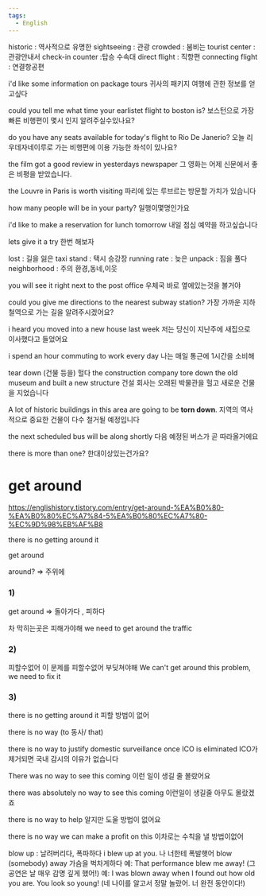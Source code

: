 ```yaml
---
tags:
  - English
---
```

historic : 역사적으로 유명한
sightseeing : 관광
crowded : 붐비는
tourist center :관광안내서
check-in counter :탑승 수속대
direct flight : 직항편
connecting flight : 연결항공편

i'd like some information on package tours
귀사의 패키지 여행에 관한 정보를 얻고싶다

could you tell me what time your earlistet flight to boston is?
보스턴으로 가장 빠른 비행편이 몇시 인지 알려주실수있나요?

do you have any seats available for today's flight to Rio De Janerio?
오늘 리우데자네이루로 가는 비행편에 이용 가능한 좌석이 있나요?

the film got a good review in yesterdays newspaper
그 영화는 어제 신문에서 좋은 비평을 받았습니다.

the Louvre in Paris is worth visiting
파리에 있는 루브르는 방문할 가치가 있습니다

how many people will be in your party?
일행이몇명인가요

i'd like to make a reservation for lunch tomorrow
내일 점심 예약을 하고싶습니다

lets give it a try
한번 해보자

lost : 길을 잃은
taxi stand : 택시 승강장
running rate : 늦은
unpack : 짐을 풀다
neighborhood : 주의 환경,동네,이웃

you will see it right next to the post office
우체국 바로 옆에있는것을 볼거야

could you give me directions to the nearest subway station?
가장 가까운 지하철역으로 가는 길을 알려주시겠어요?

i heard you moved into a new house last week
저는 당신이 지난주에 새집으로 이사했다고 들었어요

i spend an hour commuting to work every day
나는 매일 통근에 1시간을 소비해

tear down (건물 등을) 헐다
the construction company tore down the old museum and built a new structure
건설 회사는 오래된 박물관을 헐고 새로운 건물을 지었습니다

A lot of historic buildings in this area are going to be **torn down**.
지역의 역사적으로 중요한 건물이 다수 철거될 예정입니다

the next scheduled bus will be along shortly
다음 예정된 버스가 곧 따라올거에요

there is more than one?
한대이상있는건가요?


# get around 

https://englishistory.tistory.com/entry/get-around-%EA%B0%80-%EA%B0%80%EC%A7%84-5%EA%B0%80%EC%A7%80-%EC%9D%98%EB%AF%B8

there is no getting around it

get around

around? => 주위에

### 1)
get around => 돌아가다 , 피하다

차 막히는곳은 피해가야해
we need to get around the traffic

### 2)
피할수없어
이 문제를 피할수없어
부딪쳐야해
We can't get around this problem, we need to fix it

### 3) 
there is no getting around it
피할 방법이 없어

there is no way (to 동사/ that)

there is no way to justify domestic surveillance once ICO is eliminated
ICO가 제거되면 국내 감시의 이유가 없습니다

There was no way to see this coming 
이런 일이 생길 줄 몰랐어요

there was absolutely no way to see this coming
이런일이 생길줄 아무도 몰랐겠죠

there is no way to help
알지만 도울 방법이 없어요

there is no way we can make a profit on this
이차로는 수칙을 낼 방법이없어

blow up : 날려버리다, 폭파하다
i blew up at you. 나 너한테 폭발햇어
blow (somebody) away 가슴을 벅차게하다
예: That performance blew me away! (그 공연은 날 매우 감명 깊게 했어!) 예: I was blown away when I found out how old you are. You look so young! (네 나이를 알고서 정말 놀랐어. 너 완전 동안이다!)

